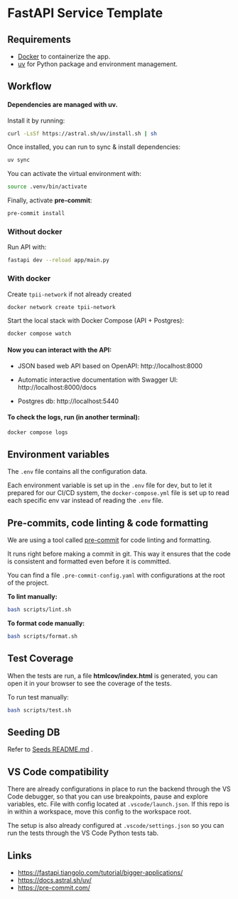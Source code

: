 # FastAPI Service Template

## Requirements

- [Docker](https://www.docker.com/) to containerize the app.
- [uv](https://docs.astral.sh/uv/) for Python package and environment management.

## Workflow

#### Dependencies are managed with **uv**.

Install it by running:

```bash
curl -LsSf https://astral.sh/uv/install.sh | sh
```

Once installed, you can run to sync & install dependencies:

```bash
uv sync
```

You can activate the virtual environment with:

```bash
source .venv/bin/activate
```

Finally, activate **pre-commit**:

```bash
pre-commit install
```

### Without docker

Run API with:

```bash
fastapi dev --reload app/main.py
```

### With docker

Create `tpii-network` if not already created

```bash
docker network create tpii-network
```

Start the local stack with Docker Compose (API + Postgres):

```bash
docker compose watch
```

#### Now you can interact with the API:

- JSON based web API based on OpenAPI: http://localhost:8000

- Automatic interactive documentation with Swagger UI: http://localhost:8000/docs

- Postgres db: http://localhost:5440

#### To check the logs, run (in another terminal):

```bash
docker compose logs
```

## Environment variables

The `.env` file contains all the configuration data.

Each environment variable is set up in the `.env` file for dev, but to let it prepared for our CI/CD system, the `docker-compose.yml` file is set up to read each specific env var instead of reading the `.env` file.

## Pre-commits, code linting & code formatting

We are using a tool called [pre-commit](https://pre-commit.com/) for code linting and formatting.

It runs right before making a commit in git. This way it ensures that the code is consistent and formatted even before it is committed.

You can find a file `.pre-commit-config.yaml` with configurations at the root of the project.

**To lint manually:**

```bash
bash scripts/lint.sh
```

**To format code manually:**

```bash
bash scripts/format.sh
```

## Test Coverage

When the tests are run, a file **htmlcov/index.html** is generated, you can open it in your browser to see the coverage of the tests.

To run test manually:

```bash
bash scripts/test.sh
```

## Seeding DB

Refer to [Seeds README.md](app/seeds/README.md) .

## VS Code compatibility

There are already configurations in place to run the backend through the VS Code debugger, so that you can use breakpoints, pause and explore variables, etc. File with config located at `.vscode/launch.json`. If this repo is in within a workspace, move this config to the workspace root.

The setup is also already configured at `.vscode/settings.json` so you can run the tests through the VS Code Python tests tab.

## Links

- https://fastapi.tiangolo.com/tutorial/bigger-applications/
- https://docs.astral.sh/uv/
- https://pre-commit.com/
